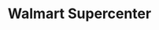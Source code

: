---
title: "Walmart Supercenter"
url: /grand-prairie/walmart-supercenter-west-interstate-20/
shop: supermarket
---